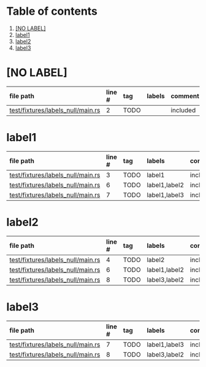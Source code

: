 # Table of contents

1. [[NO LABEL]](#1-0)
2. [label1](#1-1)
3. [label2](#1-2)
4. [label3](#1-3)

# [NO LABEL]<a id="1-0"></a>

| file path | line # | tag | labels | comment
|:----------|:-------|:----|:-------|:-------
| [test/fixtures/labels_null/main.rs](../../test/prefix/test/fixtures/labels_null/main.rs#L2) | 2 | TODO |  | included

# label1<a id="1-1"></a>

| file path | line # | tag | labels | comment
|:----------|:-------|:----|:-------|:-------
| [test/fixtures/labels_null/main.rs](../../test/prefix/test/fixtures/labels_null/main.rs#L3) | 3 | TODO | label1 | included
| [test/fixtures/labels_null/main.rs](../../test/prefix/test/fixtures/labels_null/main.rs#L6) | 6 | TODO | label1,label2 | included
| [test/fixtures/labels_null/main.rs](../../test/prefix/test/fixtures/labels_null/main.rs#L7) | 7 | TODO | label1,label3 | included

# label2<a id="1-2"></a>

| file path | line # | tag | labels | comment
|:----------|:-------|:----|:-------|:-------
| [test/fixtures/labels_null/main.rs](../../test/prefix/test/fixtures/labels_null/main.rs#L4) | 4 | TODO | label2 | included
| [test/fixtures/labels_null/main.rs](../../test/prefix/test/fixtures/labels_null/main.rs#L6) | 6 | TODO | label1,label2 | included
| [test/fixtures/labels_null/main.rs](../../test/prefix/test/fixtures/labels_null/main.rs#L8) | 8 | TODO | label3,label2 | included

# label3<a id="1-3"></a>

| file path | line # | tag | labels | comment
|:----------|:-------|:----|:-------|:-------
| [test/fixtures/labels_null/main.rs](../../test/prefix/test/fixtures/labels_null/main.rs#L7) | 7 | TODO | label1,label3 | included
| [test/fixtures/labels_null/main.rs](../../test/prefix/test/fixtures/labels_null/main.rs#L8) | 8 | TODO | label3,label2 | included
